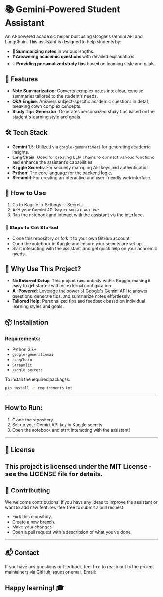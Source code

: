 # 📚 Gemini-Powered Student Assistant

An AI-powered academic helper built using Google's Gemini API and LangChain. This assistant is designed to help students by:

- 📝 **Summarizing notes** in various lengths.
- ❓ **Answering academic questions** with detailed explanations.
- 💡 **Providing personalized study tips** based on learning style and goals.

## 🔧 Features

- **Note Summarization**: Converts complex notes into clear, concise summaries tailored to the student's needs.
- **Q&A Engine**: Answers subject-specific academic questions in detail, breaking down complex concepts.
- **Study Tips Generator**: Generates personalized study tips based on the student's learning style and goals.

## 🛠️ Tech Stack

- **Gemini 1.5**: Utilized via `google-generativeai` for generating academic insights.
- **LangChain**: Used for creating LLM chains to connect various functions and enhance the assistant's capabilities.
- **Kaggle Secrets**: For securely managing API keys and authentication.
- **Python**: The core language for the backend logic.
- **Streamlit**: For creating an interactive and user-friendly web interface.

## 🔐 How to Use

1. Go to Kaggle → Settings → Secrets.
2. Add your Gemini API key as `GOOGLE_API_KEY`.
3. Run the notebook and interact with the assistant via the interface.

### 📝 Steps to Get Started

- Clone this repository or fork it to your own GitHub account.
- Open the notebook in Kaggle and ensure your secrets are set up.
- Start interacting with the assistant, and get quick help on your academic needs.

## 🌟 Why Use This Project?

- **No External Setup**: This project runs entirely within Kaggle, making it easy to get started with no external configuration.
- **AI-Powered**: Leverage the power of Google's Gemini API to answer questions, generate tips, and summarize notes effortlessly.
- **Tailored Help**: Personalized tips and feedback based on individual learning styles and goals.

## 📦 Installation

### Requirements:

- Python 3.8+
- `google-generativeai`
- `LangChain`
- `Streamlit`
- `kaggle_secrets`

To install the required packages:

```bash
pip install -r requirements.txt
```
---
## How to Run:

1. Clone the repository.
2. Set up your Gemini API key in Kaggle secrets.
3. Open the notebook and start interacting with the assistant!
---
## 📄 License

This project is licensed under the MIT License - see the LICENSE file for details.
---
## 🚀 Contributing

We welcome contributions! If you have any ideas to improve the assistant or want to add new features, feel free to submit a pull request.

- Fork this repository.
- Create a new branch.
- Make your changes.
- Open a pull request with a description of what you've done.
---
## 📬 Contact

If you have any questions or feedback, feel free to reach out to the project maintainers via GitHub issues or email.
Email:

Happy learning! 🎓
---
